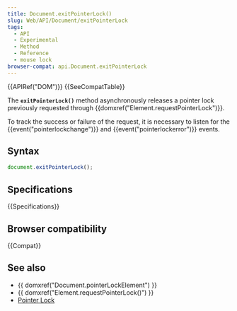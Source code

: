 ```yaml
---
title: Document.exitPointerLock()
slug: Web/API/Document/exitPointerLock
tags:
  - API
  - Experimental
  - Method
  - Reference
  - mouse lock
browser-compat: api.Document.exitPointerLock
---
```

{{APIRef("DOM")}} {{SeeCompatTable}}

The **`exitPointerLock()`** method asynchronously releases a
pointer lock previously requested through {{domxref("Element.requestPointerLock")}}.

To track the success or failure of the request, it is necessary to listen for the
{{event("pointerlockchange")}} and {{event("pointerlockerror")}} events.

## Syntax

```js
document.exitPointerLock();
```

## Specifications

{{Specifications}}

## Browser compatibility

{{Compat}}

## See also

- {{ domxref("Document.pointerLockElement") }}
- {{ domxref("Element.requestPointerLock()") }}
- [Pointer Lock](/en-US/docs/Web/API/Pointer_Lock_API)
